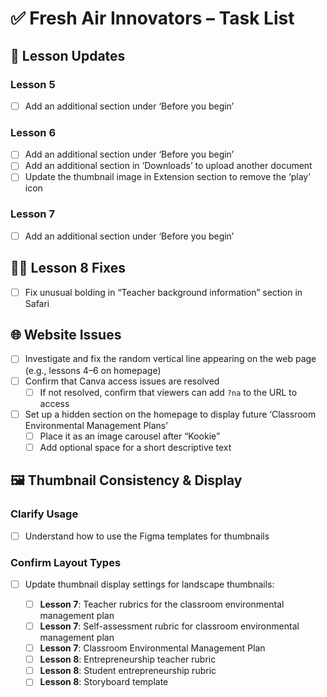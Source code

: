 # ✅ Fresh Air Innovators – Task List

## 🔧 Lesson Updates

### Lesson 5
- [ ] Add an additional section under ‘Before you begin’

### Lesson 6
- [ ] Add an additional section under ‘Before you begin’
- [ ] Add an additional section in ‘Downloads’ to upload another document
- [ ] Update the thumbnail image in Extension section to remove the ‘play’ icon

### Lesson 7
- [ ] Add an additional section under ‘Before you begin’

## 🧑‍🏫 Lesson 8 Fixes
- [ ] Fix unusual bolding in “Teacher background information” section in Safari

## 🌐 Website Issues
- [ ] Investigate and fix the random vertical line appearing on the web page (e.g., lessons 4–6 on homepage)
- [ ] Confirm that Canva access issues are resolved
  - [ ] If not resolved, confirm that viewers can add `?na` to the URL to access
- [ ] Set up a hidden section on the homepage to display future ‘Classroom Environmental Management Plans’
  - [ ] Place it as an image carousel after “Kookie”
  - [ ] Add optional space for a short descriptive text

## 🖼️ Thumbnail Consistency & Display

### Clarify Usage
- [ ] Understand how to use the Figma templates for thumbnails

### Confirm Layout Types
- [ ] Update thumbnail display settings for landscape thumbnails:

  - [ ] **Lesson 7**: Teacher rubrics for the classroom environmental management plan
  - [ ] **Lesson 7**: Self-assessment rubric for classroom environmental management plan
  - [ ] **Lesson 7**: Classroom Environmental Management Plan
  - [ ] **Lesson 8**: Entrepreneurship teacher rubric
  - [ ] **Lesson 8**: Student entrepreneurship rubric
  - [ ] **Lesson 8**: Storyboard template
